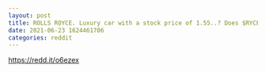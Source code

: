```yaml
--- 
layout: post 
title: ROLLS ROYCE. Luxury car with a stock price of 1.55..? Does $RYCEY hae any shot at orbit? 
date: 2021-06-23 1624461706 
categories: reddit 
--- 
```

https://redd.it/o6ezex